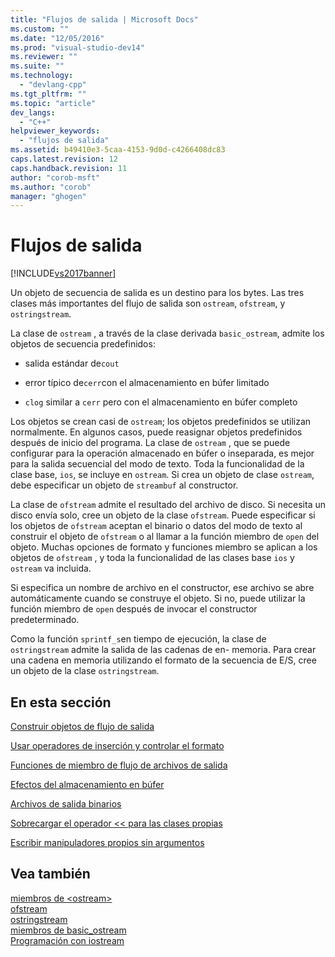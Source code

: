 ```yaml
---
title: "Flujos de salida | Microsoft Docs"
ms.custom: ""
ms.date: "12/05/2016"
ms.prod: "visual-studio-dev14"
ms.reviewer: ""
ms.suite: ""
ms.technology: 
  - "devlang-cpp"
ms.tgt_pltfrm: ""
ms.topic: "article"
dev_langs: 
  - "C++"
helpviewer_keywords: 
  - "flujos de salida"
ms.assetid: b49410e3-5caa-4153-9d0d-c4266408dc83
caps.latest.revision: 12
caps.handback.revision: 11
author: "corob-msft"
ms.author: "corob"
manager: "ghogen"
---
```

# Flujos de salida
[!INCLUDE[vs2017banner](../assembler/inline/includes/vs2017banner.md)]

Un objeto de secuencia de salida es un destino para los bytes.  Las tres clases más importantes del flujo de salida son `ostream`, `ofstream`, y `ostringstream`.  
  
 La clase de `ostream` , a través de la clase derivada `basic_ostream`, admite los objetos de secuencia predefinidos:  
  
-   salida estándar de`cout`  
  
-   error típico de`cerr`con el almacenamiento en búfer limitado  
  
-   `clog` similar a `cerr` pero con el almacenamiento en búfer completo  
  
 Los objetos se crean casi de `ostream`; los objetos predefinidos se utilizan normalmente.  En algunos casos, puede reasignar objetos predefinidos después de inicio del programa.  La clase de `ostream` , que se puede configurar para la operación almacenado en búfer o inseparada, es mejor para la salida secuencial del modo de texto.  Toda la funcionalidad de la clase base, `ios`, se incluye en `ostream`.  Si crea un objeto de clase `ostream`, debe especificar un objeto de `streambuf` al constructor.  
  
 La clase de `ofstream` admite el resultado del archivo de disco.  Si necesita un disco envía solo, cree un objeto de la clase `ofstream`.  Puede especificar si los objetos de `ofstream` aceptan el binario o datos del modo de texto al construir el objeto de `ofstream` o al llamar a la función miembro de `open` del objeto.  Muchas opciones de formato y funciones miembro se aplican a los objetos de `ofstream` , y toda la funcionalidad de las clases base `ios` y `ostream` va incluida.  
  
 Si especifica un nombre de archivo en el constructor, ese archivo se abre automáticamente cuando se construye el objeto.  Si no, puede utilizar la función miembro de `open` después de invocar el constructor predeterminado.  
  
 Como la función `sprintf_s`en tiempo de ejecución, la clase de `ostringstream` admite la salida de las cadenas de en\- memoria.  Para crear una cadena en memoria utilizando el formato de la secuencia de E\/S, cree un objeto de la clase `ostringstream`.  
  
## En esta sección  
 [Construir objetos de flujo de salida](../standard-library/constructing-output-stream-objects.md)  
  
 [Usar operadores de inserción y controlar el formato](../standard-library/using-insertion-operators-and-controlling-format.md)  
  
 [Funciones de miembro de flujo de archivos de salida](../standard-library/output-file-stream-member-functions.md)  
  
 [Efectos del almacenamiento en búfer](../standard-library/effects-of-buffering.md)  
  
 [Archivos de salida binarios](../standard-library/binary-output-files.md)  
  
 [Sobrecargar el operador \<\< para las clases propias](../standard-library/overloading-the-output-operator-for-your-own-classes.md)  
  
 [Escribir manipuladores propios sin argumentos](../standard-library/writing-your-own-manipulators-without-arguments.md)  
  
## Vea también  
 [miembros de \<ostream\>](http://msdn.microsoft.com/es-es/a5afd034-0e3c-41ee-bbd7-468d9188da1d)   
 [ofstream](../Topic/ofstream.md)   
 [ostringstream](../Topic/ostringstream.md)   
 [miembros de basic\_ostream](http://msdn.microsoft.com/es-es/82e5cc91-7c0c-4950-a8ce-ac779cfbbd93)   
 [Programación con iostream](../standard-library/iostream-programming.md)